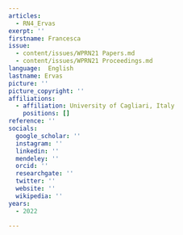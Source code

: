 ```yaml
---
articles:
  - RN4_Ervas
exerpt: ''
firstname: Francesca
issue:
  - content/issues/WPRN21 Papers.md
  - content/issues/WPRN21 Proceedings.md
language:  English
lastname: Ervas
picture: ''
picture_copyright: ''
affiliations:
  - affiliation: University of Cagliari, Italy
    positions: []
reference: ''
socials:
  google_scholar: ''
  instagram: ''
  linkedin: ''
  mendeley: ''
  orcid: ''
  researchgate: ''
  twitter: ''
  website: ''
  wikipedia: ''
years:
  - 2022

---
```

